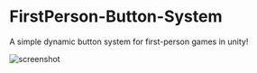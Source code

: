 # FirstPerson-Button-System
 A simple dynamic button system for first-person games in unity!
 
![screenshot](https://user-images.githubusercontent.com/73536483/220467508-2de96c35-f125-4359-8f7a-e5012dfdf1db.png)
